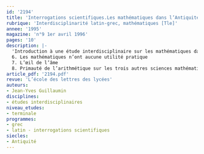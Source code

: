```yaml
---
id: '2194'
title: 'Interrogations scientifiques.Les mathématiques dans l’Antiquité (4/5)'
rubrique: 'Interdisciplinarité latin-grec, mathématiques [Tle]'
annee: '1995'
magazine: 'n°9 1er avril 1996'
pages: '10'
description: |-
  'Introduction à une étude interdisciplinaire sur les mathématiques dans l’Antiquité autour de textes latins et grecs…
  6. Les mathématiques n’ont aucune utilité pratique
  7. L’œil de l’âme
  8. Primauté de l’arithmétique sur les trois autres sciences mathématiques'
article_pdf: '2194.pdf'
revue: 'L’école des lettres des lycées'
auteurs:
- Jean-Yves Guillaumin
disciplines:
- études interdisciplinaires
niveau_etudes:
- terminale
programmes:
- grec
- latin - interrogations scientifiques
siecles:
- Antiquité
---
```


